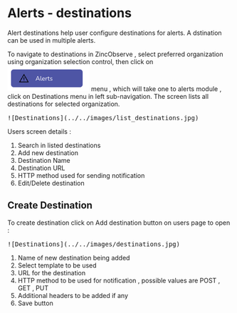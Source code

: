 # Alerts - destinations

Alert destinations help user configure destinations for alerts. A dstination can be used in multiple alerts.

To navigate to destinations in ZincObserve , select preferred organization using organization selection control, then click on ![Alerts](../../images/alert_menu.jpg) menu , which will take one to alerts module , click on Destinations menu in left sub-navigation. The screen lists all destinations for selected organization. 

<kbd>
![Destinations](../../images/list_destinations.jpg)
</kbd>

Users screen details :


1. Search in listed destinations
1. Add new destination
1. Destination Name
1. Destination URL
1. HTTP method used for sending notification
1. Edit/Delete destination

## Create Destination

To create destination click on Add destination button on users page to open : 

<kbd>
![Destinations](../../images/destinations.jpg)
</kbd>

1. Name of new destination being added
1. Select template to be used  
1. URL for the destination
1. HTTP method to be used for notification , possible values are POST , GET , PUT
1. Additional headers to be added if any
1. Save button